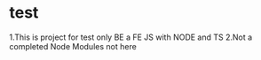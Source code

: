 # test
1.This is project for test only BE a FE JS with NODE and TS
2.Not a completed
Node Modules not here
